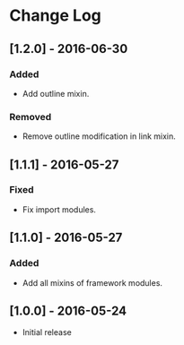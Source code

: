 # Change Log

## [1.2.0] - 2016-06-30

### Added
- Add outline mixin.

### Removed
- Remove outline modification in link mixin.


## [1.1.1] - 2016-05-27

### Fixed
- Fix import modules.

## [1.1.0] - 2016-05-27

### Added
- Add all mixins of framework modules.

## [1.0.0] - 2016-05-24 

* Initial release